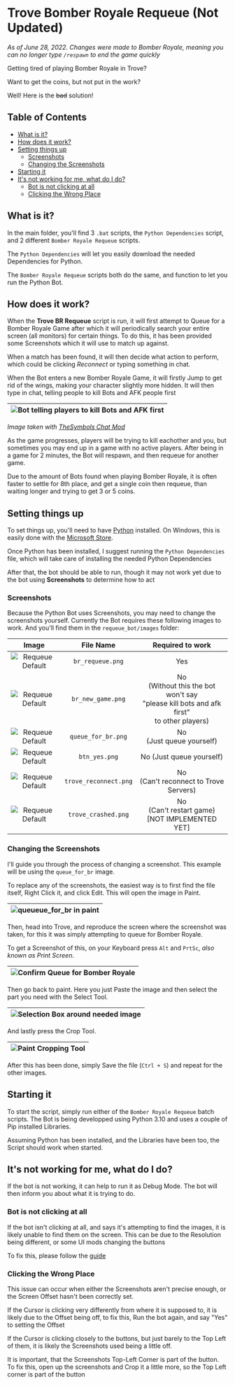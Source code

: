 # Trove Bomber Royale Requeue (Not Updated)

_As of June 28, 2022. Changes were made to Bomber Royale, meaning you can no longer type `/respawn` to end the game quickly_

Getting tired of playing Bomber Royale in Trove?

Want to get the coins, but not put in the work?

Well! Here is the ~~bad~~ solution!

## Table of Contents

- [What is it?](#what-is-it-)
- [How does it work?](#how-does-it-work-)
- [Setting things up](#setting-things-up)
  - [Screenshots](#screenshots)
  - [Changing the Screenshots](#changing-the-screenshots)
- [Starting it](#starting-it)
- [It's not working for me, what do I do?](#it-s-not-working-for-me--what-do-i-do-)
  - [Bot is not clicking at all](#bot-is-not-clicking-at-all)
  - [Clicking the Wrong Place](#clicking-the-wrong-place)

## What is it?

In the main folder, you'll find 3 `.bat` scripts, the `Python Dependencies` script, and 2 different `Bomber Royale Requeue` scripts.

The `Python Dependencies` will let you easily download the needed Dependencies for Python.

The `Bomber Royale Requeue` scripts both do the same, and function to let you run the Python Bot.

## How does it work?

When the **Trove BR Requeue** script is run, it will first attempt to Queue for a Bomber Royale Game after which it will periodically search your entire screen (all monitors) for certain things. To do this, it has been provided some Screenshots which it will use to match up against.

When a match has been found, it will then decide what action to perform, which could be clicking _Reconnect_ or typing something in chat.

When the Bot enters a new Bomber Royale Game, it will firstly Jump to get rid of the wings, making your character slightly more hidden. It will then type in chat, telling people to kill Bots and AFK people first

| ![Bot telling players to kill Bots and AFK first](guide/kill_others_first.png) |
| ------------------------------------------------------------------------------ |

_Image taken with [TheSymbols Chat Mod](https://trovesaurus.com/mod=2649/thesymbols-chat-mod)_

As the game progresses, players will be trying to kill eachother and you, but sometimes you may end up in a game with no active players. After being in a game for 2 minutes, the Bot will respawn, and then requeue for another game.

Due to the amount of Bots found when playing Bomber Royale, it is often faster to settle for 8th place, and get a single coin then requeue, than waiting longer and trying to get 3 or 5 coins.

## Setting things up

To set things up, you'll need to have [Python](https://www.python.org/) installed. On Windows, this is easily done with the [Microsoft Store](https://apps.microsoft.com/store/search/Python).

Once Python has been installed, I suggest running the `Python Dependencies` file, which will take care of installing the needed Python Dependencies

After that, the bot should be able to run, though it may not work yet due to the bot using **Screenshots** to determine how to act

### Screenshots

Because the Python Bot uses Screenshots, you may need to change the screenshots yourself. Currently the Bot requires these following images to work. And you'll find them in the `requeue_bot/images` folder:

|                            Image                             |       File Name       |                                          Required to work                                           |
| :----------------------------------------------------------: | :-------------------: | :-------------------------------------------------------------------------------------------------: |
|   ![Requeue Default](guide/default_images/br_requeue.png)    |   `br_requeue.png`    |                                                 Yes                                                 |
|   ![Requeue Default](guide/default_images/br_new_game.png)   |   `br_new_game.png`   | No <br/> (Without this the bot won't say<br/>"please kill bots and afk first"<br/>to other players) |
|  ![Requeue Default](guide/default_images/queue_for_br.png)   |  `queue_for_br.png`   |                                    No<br/>(Just queue yourself)                                     |
|     ![Requeue Default](guide/default_images/btn_yes.png)     |     `btn_yes.png`     |                                      No (Just queue yourself)                                       |
| ![Requeue Default](guide/default_images/trove_reconnect.png) | `trove_reconnect.png` |                              No<br/>(Can't reconnect to Trove Servers)                              |
|  ![Requeue Default](guide/default_images/trove_crashed.png)  |  `trove_crashed.png`  |                        No<br/>(Can't restart game)<br/>[NOT IMPLEMENTED YET]                        |

### Changing the Screenshots

I'll guide you through the process of changing a screenshot. This example will be using the `queue_for_br` image.

To replace any of the screenshots, the easiest way is to first find the file itself, Right Click it, and click Edit. This will open the image in Paint.

| ![queueue_for_br in paint](guide/edit_image.png) |
| ------------------------------------------------ |

Then, head into Trove, and reproduce the screen where the screenshot was taken, for this it was simply attempting to queue for Bomber Royale.

To get a Screenshot of this, on your Keyboard press `Alt` and `PrtSc`, _also known as Print Screen_.

| ![Confirm Queue for Bomber Royale](guide/confirm_queue.png) |
| ----------------------------------------------------------- |

Then go back to paint. Here you just Paste the image and then select the part you need with the Select Tool.

| ![Selection Box around needed image](guide/paint_selection_box.png) |
| ------------------------------------------------------------------- |

And lastly press the Crop Tool.

| ![Paint Cropping Tool](guide/crop_tool.png) |
| ------------------------------------------- |

After this has been done, simply Save the file (`Ctrl + S`) and repeat for the other images.

## Starting it

To start the script, simply run either of the `Bomber Royale Requeue` batch scripts. The Bot is being developped using Python 3.10 and uses a couple of Pip installed Libraries.

Assuming Python has been installed, and the Libraries have been too, the Script should work when started.

## It's not working for me, what do I do?

If the bot is not working, it can help to run it as Debug Mode. The bot will then inform you about what it is trying to do.

### Bot is not clicking at all

If the bot isn't clicking at all, and says it's attempting to find the images, it is likely unable to find them on the screen. This can be due to the Resolution being different, or some UI mods changing the buttons

To fix this, please follow the [guide](#changing-the-screenshots)

### Clicking the Wrong Place

This issue can occur when either the Screenshots aren't precise enough, or the Screen Offset hasn't been correctly set.

If the Cursor is clicking very differently from where it is supposed to, it is likely due to the Offset being off, to fix this, Run the bot again, and say "Yes" to setting the Offset

If the Cursor is clicking closely to the buttons, but just barely to the Top Left of them, it is likely the Screenshots used being a little off.

It is important, that the Screenshots Top-Left Corner is part of the button. To fix this, open up the screenshots and Crop it a little more, so the Top Left corner is part of the button
